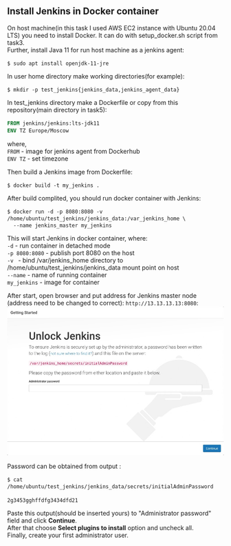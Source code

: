 ## Install Jenkins in Docker container
On host machine(in this task I used AWS EC2 instance with Ubuntu 20.04 LTS) you need to install
Docker. It can do with setup_docker.sh script from task3.  
Further, install Java 11 for run host machine as a jenkins agent:  
```
$ sudo apt install openjdk-11-jre
```
In user home directory make working directories(for example):
```
$ mkdir -p test_jenkins{jenkins_data,jenkins_agent_data}
```
In test_jenkins directory make a Dockerfile or copy from this repository(main directory in task5):
```Dockerfile
FROM jenkins/jenkins:lts-jdk11
ENV TZ Europe/Moscow
```
where,  
`FROM` - image for jenkins agent from Dockerhub  
`ENV TZ` - set timezone 

Then build a Jenkins image from Dockerfile:  
```
$ docker build -t my_jenkins .
```
After build complited, you should run docker container with Jenkins:  
```angular2html
$ docker run -d -p 8080:8080 -v /home/ubuntu/test_jenkins/jenkins_data:/var_jenkins_home \  
  --name jenkins_master my_jenkins
```
This will start Jenkins in docker container, where:  
`-d` - run container in detached mode  
`-p 8080:8080` - publish port 8080 on the host  
`-v ` - bind /var/jenkins_home directory to /home/ubuntu/test_jenkins/jenkins_data mount point on host  
`--name` - name of running container  
`my_jenkins` - image for container  

After start, open browser and put address for Jenkins master node  
(address need to be changed to correct): `http://13.13.13.13:8080`:  
![](images/unlock-jenkins-page.jpg)  

Password can be obtained from output :  
```angular2html
$ cat /home/ubuntu/test_jenkins/jenkins_data/secrets/initialAdminPassword

2g3453gghffdfg3434dfd21
```
Paste this output(should be inserted yours) to "Administrator password" field and click __Continue__.  
After that choose __Select plugins to install__ option and uncheck all.  
Finally, create your first administrator user.


